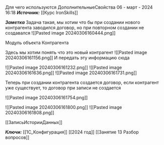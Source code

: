 
Для чего используются ДополнительныеСвойства
 06 - март - 2024  16:18 
***Источник:***  [[Курс IronSkills]] 

***Заметка*** 
Задача такая, мы хотим что бы при создании нового контрагента заводился договор, но при повторном создании не создавался
![[Pasted image 20240306160444.png]]

Модуль объекта Контрагента

Здесь мы хотим понять что это новый контрагент
![[Pasted image 20240306161156.png]]
И передать эту информацию сюда

![[Pasted image 20240306161232.png]]
![[Pasted image 20240306161636.png]]
![[Pasted image 20240306161731.png]]

Теперь при создании контрагента создается договор, если контрагент уже существует, то договор при записи не создается

![[Pasted image 20240306161754.png]]

![[Pasted image 20240306161800.png]]
![[Pasted image 20240306161808.png]]

[[ЗаписьИсторииДанных]]


***Ключи:*** [[1С_Конфигурация]] [[2024 год]]  [[Занятие 13 Разбор вопросов]]